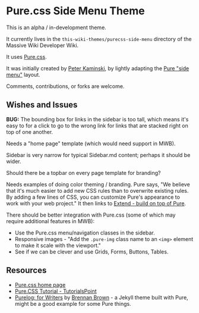 # Pure.css Side Menu Theme

This is an alpha / in-development theme.

It currently lives in the `this-wiki-themes/purecss-side-menu` directory of the Massive Wiki Developer Wiki.

It uses [Pure.css](https://purecss.io/).

It was initially created by [Peter Kaminski](mailto:kaminski@istori.com), by lightly adapting the [Pure "side menu"](https://github.com/pure-css/pure/tree/master/site/static/layouts/side-menu) layout.

Comments, contributions, or forks are welcome.

## Wishes and Issues

**BUG:** The bounding box for links in the sidebar is too tall, which means it's easy to for a click to go to the wrong link for links that are stacked right on top of one another.

Needs a "home page" template (which would need support in MWB).

Sidebar is very narrow for typical Sidebar.md content; perhaps it should be wider.

Should there be a topbar on every page template for branding?

Needs examples of doing color theming / branding. Pure says, "We believe that it's much easier to add new CSS rules than to overwrite existing rules. By adding a few lines of CSS, you can customize Pure's appearance to work with your web project." It then links to [Extend - build on top of Pure](https://purecss.io/extend/).

There should be better integration with Pure.css (some of which may require additional features in MWB):

- Use the Pure.css menu/navigation classes in the sidebar.
- Responsive images - "Add the `.pure-img` class name to an `<img>` element to make it scale with the viewport."
- See if we can be clever and use Grids, Forms, Buttons, Tables.

## Resources

- [Pure.css home page](https://purecss.io/)
- [Pure.CSS Tutorial - TutorialsPoint](https://www.tutorialspoint.com/purecss/index.htm)
- [Purelog: for Writers](https://purelog.netlify.app/) by [Brennan Brown](https://brennanbrown.ca/) - a Jekyll theme built with Pure, might be a good example for some Pure things.